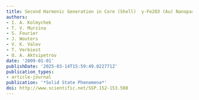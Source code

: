 ```yaml
---
title: Second Harmonic Generation in Core (Shell)  γ-Fe2O3 (Au) Nanoparticles
authors:
- I. A. Kolmychek
- T. V. Murzina
- S. Fourier
- J. Wouters
- V. K. Valev
- T. Verbiest
- O. A. Aktsipetrov
date: '2009-01-01'
publishDate: '2025-03-14T15:59:49.022771Z'
publication_types:
- article-journal
publication: '*Solid State Phenomena*'
doi: http://www.scientific.net/SSP.152-153.508
---
```

